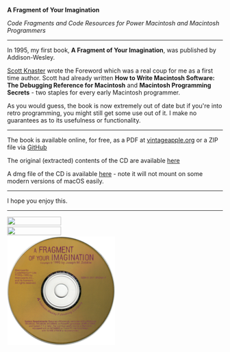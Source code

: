 **A Fragment of Your Imagination**

*Code Fragments and Code Resources for Power Macintosh and Macintosh Programmers*

---

In 1995, my first book, **A Fragment of Your Imagination**, was published by Addison-Wesley.

[Scott Knaster](https://scottknaster.substack.com/) wrote the Foreword which was a real coup for me as a first time author. Scott had already written **How to Write Macintosh Software: The Debugging Reference for Macintosh** and **Macintosh Programming Secrets** - two staples for every early Macintosh programmer.

As you would guess, the book is now extremely out of date but if you're into retro programming, you might still get some use out of it. I make no guarantees as to its usefulness or functionality.

---

The book is available online, for free, as a PDF at [vintageapple.org](https://vintageapple.org/macprogramming/pdf/A_Fragment_Of_Your_Imagination_1995.pdf) or a ZIP file via [GitHub](https://github.com/zobkiw/fragment/blob/main/A_Fragment_of_Your_Imagination_1995.pdf.zip)

The original (extracted) contents of the CD are available [here](https://github.com/zobkiw/fragment/blob/main/A%20Fragment%20of%20Your%20Imagination%20source%20code.zip)

A dmg file of the CD is available [here](https://drive.google.com/file/d/19Zbw0smLRysly6mk8ssonEhf9e4gVEKh/view?usp=sharing) - note it will not mount on some modern versions of macOS easily.

---

I hope you enjoy this.

---

<img src="https://github.com/zobkiw/fragment/blob/main/fragment-front-cover.png" width="50%" height="50%">

<img src="https://github.com/zobkiw/fragment/blob/main/fragment-back-cover.png" width="50%" height="50%">

<img src="https://github.com/zobkiw/fragment/blob/main/disc_silkscreen.png" width="50%" height="50%">
